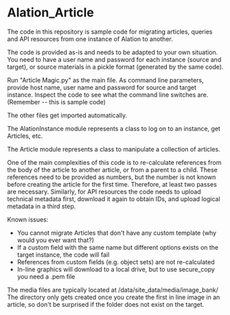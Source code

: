 # Alation_Article

The code in this repository is sample code for migrating articles, queries and API resources from one instance of Alation
to another. 

The code is provided as-is and needs to be adapted to your own situation. You need to have a user
name and password for each instance (source and target), or source materials in a pickle format (generated by the same code).

Run "Article Magic.py" as the main file. As command line parameters, provide host name, user name and password
for source and target instance. Inspect the code to see what the command line
switches are. (Remember -- this is sample code)

The other files get imported automatically.

The AlationInstance module represents a class to log on to an instance, get Articles, etc.

The Article module represents a class to manipulate a collection of articles.

One of the main complexities of this code is to re-calculate references from the body of the article to another article, or from a parent to a child. These references need to be provided as numbers, but the number is not known before creating the article for the first time. Therefore, at least two passes are necessary. Similarly, for API resources the code needs to upload technical metadata first, download it again to obtain IDs, and upload logical metadata in a third step. 

Known issues:

* You cannot migrate Articles that don't have any custom template (why would you ever want that?)
* If a custom field with the same name but different options exists on the target instance,
the code will fail
* References from custom fields (e.g. object sets) are not re-calculated
* In-line graphics will download to a local drive, but to use secure_copy you need a .pem file

The media files are typically located at /data/site_data/media/image_bank/
The directory only gets created once you create the first in line image in an article,
so don't be surprised if the folder does not exist on the target.


